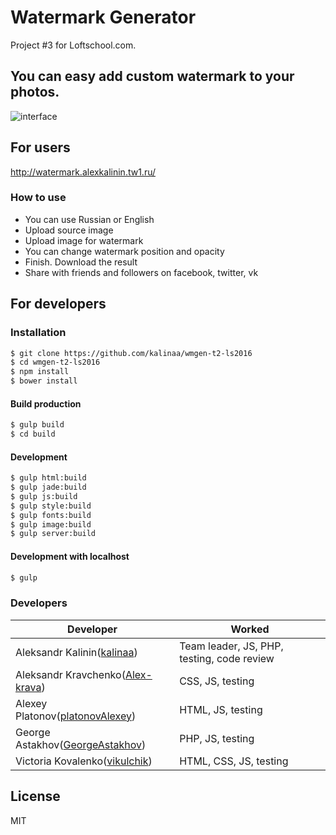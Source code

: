 # Watermark Generator
Project #3 for Loftschool.com.
## You can easy add custom watermark to your photos. 
![interface](http://s8.hostingkartinok.com/uploads/images/2016/03/0b69ab6f809cf0e67334187762b8b63a.jpg)

## For users

http://watermark.alexkalinin.tw1.ru/

### How to use
- You can use Russian or English
- Upload source image
- Upload image for watermark
- You can change watermark position and opacity
- Finish. Download the result
- Share with friends and followers on facebook, twitter, vk 

## For developers

### Installation

```sh
$ git clone https://github.com/kalinaa/wmgen-t2-ls2016
$ cd wmgen-t2-ls2016
$ npm install
$ bower install
```

#### Build production

```sh
$ gulp build
$ cd build
```

#### Development

```sh
$ gulp html:build
$ gulp jade:build
$ gulp js:build
$ gulp style:build
$ gulp fonts:build
$ gulp image:build
$ gulp server:build
```

#### Development with localhost

```sh
$ gulp
```

### Developers

Developer                                                           | Worked
--------------------------------------------------------------------|--------------------------------------------
Aleksandr Kalinin([kalinaa](https://github.com/kalinaa))            | Team leader, JS, PHP, testing, code review
Aleksandr Kravchenko([Alex-krava](https://github.com/Alex-krava))   | CSS, JS, testing
Alexey Platonov([platonovAlexey](https://github.com/platonovAlexey))| HTML, JS, testing
George Astakhov([GeorgeAstakhov](https://github.com/GeorgeAstakhov))| PHP, JS, testing
Victoria Kovalenko([vikulchik](https://github.com/vikulchik))       | HTML, CSS, JS, testing



License
----

MIT